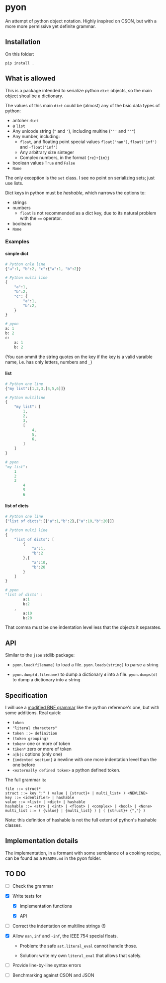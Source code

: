 # pyon
An attempt of python object notation. Highly inspired on CSON, but with a more more permissive yet definite grammar.

## Installation

On this folder:
```
pip install .
```

## What is allowed

This is a package intended to serialize python `dict` objects, so the main object shoul be a dictionary.

The values of this main `dict` could be (almost) any of the bsic data types of python:
* antoher `dict`
* a `list`
* Any unicode string (`"` and `'`), including multine (`'''` and `"""`)
* Any number, including:
	* `float`, and floating point special values `float('nan')`, `float('inf')` and `-float('inf')`
	* Any arbitrary size sinteger
	* Complex numbers, in the format `{re}+{im}j`
* boolean values `True` and `False`
* `None`

The only exception is the `set` class. I see no point on serializing sets; just use lists.

Dict keys in python must be _hashable_, which narrows the options to:
* strings
* numbers
	* `float` is not recommended as a dict key, due to its natural problem with the `==` operator.
* booleans
* `None`

### Examples

#### simple dict

```python
# Python onle line
{"a":1, "b":2, "c":{"a":1, "b":2}}

# Python multi line
{
	"a":1,
	"b":2,
	"c": {
		"a":1,
		"b":2,
	}
}

# pyon
a: 1
b: 2
c: 
	a: 1
	b: 2
```
(You can ommit the string quotes on the key if the key is a valid varaible name, i.e. has only letters, numbers and `_`)

#### list

```python
# Python one line
{"my list":[1,2,3,[4,5,6]]}

# Python multiline
{
	"my list": [
		1,
		2,
		3,
		[
			4,
			5,
			6,
		]
	]
}

# pyon
"my list":
	1
	2
	3
		4
		5
		6
```

#### list of dicts

```python
# Python one line
{"list of dicts":[{"a":1,"b":2},{"a":10,"b":20}]}

# Python multi line
{
	"list of dicts": [
		{
			"a":1,
			"b":2
		},{
			"a":10,
			"b":20
		}
	]
}

# pyon
"list of dicts" :
		a:1
		b:2
	, 
		a:10
		b:20
```
That comma must be one indentation level less that the objects it separates.



## API

Similar to the `json` stdlib package:

* `pyon.load(filename)` to load a file. `pyon.loads(string)` to parse a string

* `pyon.dump(d,filename)` to dump a dictionary `d` into a file. `pyon.dumps(d)` to dump a dictionary into a string



## Specification

I will use a [modified BNF grammar](https://docs.python.org/3/reference/introduction.html#notation) like the python reference's one, but with some additions. Real quick:

* `token`
* `"literal characters"`
* `token ::= definition`
* `(token grouping)`
* `token+` one or more of token
* `tiken*` zero or more of token
* `a|b|c` options (only one)
* `{indented section}` a newline with one more indentation level than the one before
* `<externally defined token>` a python defined token.

The full grammar is:
```
file ::= struct*
struct ::= key ":" ( value | {struct}+ | multi_list+ ) <NEWLINE>
key ::= <identifier> | hashable
value ::= <list> | <dict> | hashable
hashable ::= <str> | <int> | <float> | <complex> | <bool> | <None>
multi_list ::= ( {value} | {multi_list} ) | ( {struct}+ {","} )
```

Note: this definition of hashable is not the full extent of python's hashable classes.

## Implementation details

The implementation, in a formant with some semblance of a cooking recipe, can be found as a `README.md` in the pyon folder.

## TO DO

- [ ] Check the grammar

- [x] Write tests for

	- [x] implementation functions

	- [x] API

- [ ] Correct the indentation on multiline strings (!)

- [x] Allow `nan`, `inf` and `-inf`, the IEEE 754 special floats.

	* Problem: the safe `ast.literal_eval` cannot handle those.
	
	* Solution: write my own `literal_eval` that allows that safely.

- [ ] Provide line-by-line syntax errors

- [ ] Benchmarking against CSON and JSON

